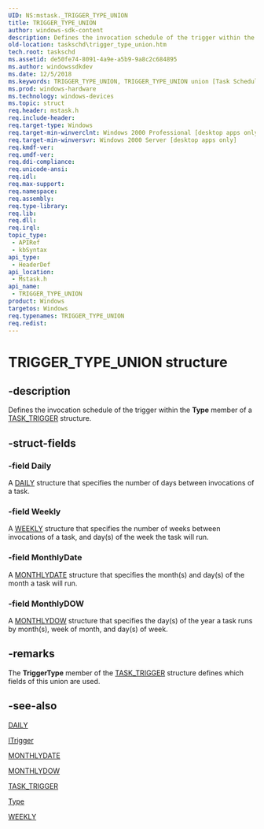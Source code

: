 ```yaml
---
UID: NS:mstask._TRIGGER_TYPE_UNION
title: TRIGGER_TYPE_UNION
author: windows-sdk-content
description: Defines the invocation schedule of the trigger within the Type member of a TASK_TRIGGER structure.
old-location: taskschd\trigger_type_union.htm
tech.root: taskschd
ms.assetid: de50fe74-8091-4a9e-a5b9-9a8c2c684895
ms.author: windowssdkdev
ms.date: 12/5/2018
ms.keywords: TRIGGER_TYPE_UNION, TRIGGER_TYPE_UNION union [Task Scheduler], _msb_trigger_type_union, mstask/TRIGGER_TYPE_UNION, taskschd.trigger_type_union
ms.prod: windows-hardware
ms.technology: windows-devices
ms.topic: struct
req.header: mstask.h
req.include-header: 
req.target-type: Windows
req.target-min-winverclnt: Windows 2000 Professional [desktop apps only]
req.target-min-winversvr: Windows 2000 Server [desktop apps only]
req.kmdf-ver: 
req.umdf-ver: 
req.ddi-compliance: 
req.unicode-ansi: 
req.idl: 
req.max-support: 
req.namespace: 
req.assembly: 
req.type-library: 
req.lib: 
req.dll: 
req.irql: 
topic_type:
 - APIRef
 - kbSyntax
api_type:
 - HeaderDef
api_location:
 - Mstask.h
api_name:
 - TRIGGER_TYPE_UNION
product: Windows
targetos: Windows
req.typenames: TRIGGER_TYPE_UNION
req.redist: 
---
```


# TRIGGER_TYPE_UNION structure


## -description


Defines the invocation schedule of the trigger within the <b>Type</b> member of a 
<a href="https://msdn.microsoft.com/b4716e32-7c7a-40ab-baa1-4c7ebafc3d71">TASK_TRIGGER</a> structure.


## -struct-fields




### -field Daily

A 
<a href="https://msdn.microsoft.com/4dbab308-fd1c-4be4-84f6-c12f751ab29e">DAILY</a> structure that specifies the number of days between invocations of a task.


### -field Weekly

A 
<a href="https://msdn.microsoft.com/e2c14738-846c-485e-a564-d8e738ca61a2">WEEKLY</a> structure that specifies the number of weeks between invocations of a task, and day(s) of the week the task will run.


### -field MonthlyDate

A 
<a href="https://msdn.microsoft.com/51d010c9-4e16-49b7-8034-dfb27761c6a6">MONTHLYDATE</a> structure that specifies the month(s) and day(s) of the month a task will run.


### -field MonthlyDOW

A 
<a href="https://msdn.microsoft.com/1f353611-0542-4534-91bf-4a76f41c9c9d">MONTHLYDOW</a> structure that specifies the day(s) of the year a task runs by month(s), week of month, and day(s) of week.


## -remarks



The <b>TriggerType</b> member of the 
<a href="https://msdn.microsoft.com/b4716e32-7c7a-40ab-baa1-4c7ebafc3d71">TASK_TRIGGER</a> structure defines which fields of this union are used.




## -see-also




<a href="https://msdn.microsoft.com/4dbab308-fd1c-4be4-84f6-c12f751ab29e">DAILY</a>



<a href="https://msdn.microsoft.com/165297c1-704b-4ab3-a9e3-4aa3f10e07b1">ITrigger</a>



<a href="https://msdn.microsoft.com/51d010c9-4e16-49b7-8034-dfb27761c6a6">MONTHLYDATE</a>



<a href="https://msdn.microsoft.com/1f353611-0542-4534-91bf-4a76f41c9c9d">MONTHLYDOW</a>



<a href="https://msdn.microsoft.com/b4716e32-7c7a-40ab-baa1-4c7ebafc3d71">TASK_TRIGGER</a>



<a href="https://msdn.microsoft.com/71e3915e-28d6-46fa-8f7a-8b4a6afa31c6">Type</a>



<a href="https://msdn.microsoft.com/e2c14738-846c-485e-a564-d8e738ca61a2">WEEKLY</a>
 

 

